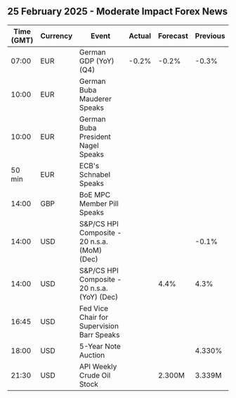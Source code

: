 ## 25 February 2025 - Moderate Impact Forex News

| Time (GMT) | Currency | Event | Actual | Forecast | Previous |
|------|----------|-------|--------|----------|----------|
| 07:00 | EUR | German GDP (YoY) (Q4) | -0.2% | -0.2% | -0.3% |
| 10:00 | EUR | German Buba Mauderer Speaks |  |  |  |
| 10:00 | EUR | German Buba President Nagel Speaks |  |  |  |
| 50 min | EUR | ECB's Schnabel Speaks |  |  |  |
| 14:00 | GBP | BoE MPC Member Pill Speaks |  |  |  |
| 14:00 | USD | S&P/CS HPI Composite - 20 n.s.a. (MoM) (Dec) |  |  | -0.1% |
| 14:00 | USD | S&P/CS HPI Composite - 20 n.s.a. (YoY) (Dec) |  | 4.4% | 4.3% |
| 16:45 | USD | Fed Vice Chair for Supervision Barr Speaks |  |  |  |
| 18:00 | USD | 5-Year Note Auction |  |  | 4.330% |
| 21:30 | USD | API Weekly Crude Oil Stock |  | 2.300M | 3.339M |
